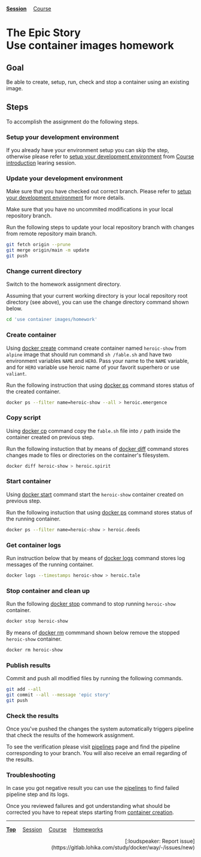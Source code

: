 **[Session](../README.md)**
&emsp;[Course](/README.md)

# **The Epic Story**<br>Use container images homework

## Goal

Be able to create, setup, run, check and stop a container using an existing image.

## Steps

To accomplish the assignment do the following steps.

### Setup your development environment

If you already have your environment setup you can skip the step, otherwise
please refer to [setup your development environment](/course%20introduction/homework/README.md#setup-your-development-environment) from [Course introduction](/course%20introduction/README.md) learing session.

### Update your development environment

Make sure that you have checked out correct branch. Please refer to [setup your development environment](/course%20introduction/homework/README.md#setup-your-development-environment) for more details.

Make sure that you have no uncommited modifications in your local repository branch.

Run the following steps to update your local repository branch with changes from remote repository main branch.

```sh
git fetch origin --prune
git merge origin/main -m update
git push
```

### Change current directory

Switch to the homework assignment directory.

Assuming that your current working directory is your local repository root directory (see above), you can use the change directory command shown below.

```sh
cd 'use container images/homework'
```

### Create container

Using [docker create] command create container named `heroic-show` from `alpine` image that should run command `sh /fable.sh` and have two environment variables `NAME` and `HERO`. Pass your name to the `NAME` variable, and for `HERO` variable use heroic name of your favorit superhero or use `valiant`.

Run the following instruction that using [docker ps] command stores status of the created container.
```sh
docker ps --filter name=heroic-show --all > heroic.emergence
```

### Copy script

Using [docker cp] command copy the `fable.sh` file into `/` path inside the container created on previous step.

Run the following instuction that by means of [docker diff] command stores changes made to files or directories on the container's filesystem.
```sh
docker diff heroic-show > heroic.spirit
```

### Start container

Using [docker start] command start the `heroic-show` container created on previous step.

Run the following instuction that using [docker ps] command stores status of the running container.
```sh
docker ps --filter name=heroic-show > heroic.deeds
```

### Get container logs

Run instruction below that by means of [docker logs] command stores log messages of the running container.
```sh
docker logs --timestamps heroic-show > heroic.tale
```

### Stop container and clean up

Run the following [docker stop] command to stop running `heroic-show` container.
```sh
docker stop heroic-show
```

By means of [docker rm] commmand shown below remove the stopped `heroic-show` container.
```sh
docker rm heroic-show
```

### Publish results

Commit and push all modified files by running the following commands.

```sh
git add --all
git commit --all --message 'epic story'
git push
```

### Check the results

Once you've pushed the changes the system automatically triggers pipeline that check the results of the homework assignment.

To see the verification please visit [pipelines](https://gitlab.lohika.com/study/docker/way/-/pipelines?scope=branches) page and find the pipeline corresponding to your branch.
You will also receive an email regarding of the results.

### Troubleshooting

In case you got negative result you can use the [pipelines](https://gitlab.lohika.com/study/docker/way/-/pipelines?scope=branches) to find failed pipeline step and its logs.

Once you reviewed failures and got understanding what should be corrected you have to repeat steps starting from [container creation](#create-container).

[docker cp]: https://docs.docker.com/engine/reference/commandline/cp/
[docker create]: https://docs.docker.com/engine/reference/commandline/create/
[docker diff]: https://docs.docker.com/engine/reference/commandline/diff/
[docker logs]: https://docs.docker.com/engine/reference/commandline/logs/
[docker ps]: https://docs.docker.com/engine/reference/commandline/ps/
[docker rm]: https://docs.docker.com/engine/reference/commandline/rm/
[docker start]: https://docs.docker.com/engine/reference/commandline/start/
[docker stop]: https://docs.docker.com/engine/reference/commandline/stop/

---
**[Top](#)**
&emsp;[Session](../README.md)
&emsp;[Course](/README.md)
&emsp;[Homeworks](/README.md#homeworks)
<div align="right">[:loudspeaker: Report issue](https://gitlab.lohika.com/study/docker/way/-/issues/new)</div>
